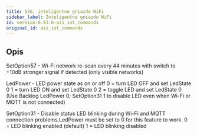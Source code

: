 ```yaml
---
title: S26, inteligentne gniazdo WiFi
sidebar_label: Inteligentne gniazdo WiFi
id: version-0.93.6-ais_iot_commands
original_id: ais_iot_commands
---
```


## Opis

SetOption57 - Wi-Fi network re-scan every 44 minutes with switch to +10dB stronger signal if detected (only visible networks)

LedPower - LED power state as on or off
0 = turn LED OFF and set LedState 0
1 = turn LED ON and set LedState 0
2 = toggle LED and set LedState 0
(Use Backlog LedPower 0; SetOption31 1 to disable LED even when Wi-Fi or MQTT is not connected)

SetOption31 - Disable status LED blinking during Wi-Fi and MQTT connection problems.LedPower must be set to 0 for this feature to work.
0 = LED blinking enabled (default)
1 = LED blinking disabled
